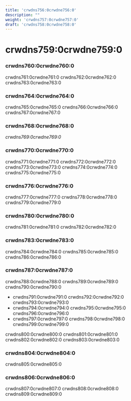 ```yaml
---
title: 'crwdns756:0crwdne756:0'
description: ""
weight: 'crwdns757:0crwdne757:0'
draft: 'crwdns758:0crwdne758:0'
---
```

# crwdns759:0crwdne759:0

### crwdns760:0crwdne760:0

crwdns761:0crwdne761:0 crwdns762:0crwdne762:0 crwdns763:0crwdne763:0

### crwdns764:0crwdne764:0

crwdns765:0crwdne765:0 crwdns766:0crwdne766:0 crwdns767:0crwdne767:0

### crwdns768:0crwdne768:0

*crwdns769:0crwdne769:0*

### crwdns770:0crwdne770:0

crwdns771:0crwdne771:0 crwdns772:0crwdne772:0 crwdns773:0crwdne773:0 crwdns774:0crwdne774:0 crwdns775:0crwdne775:0

### crwdns776:0crwdne776:0

crwdns777:0crwdne777:0 crwdns778:0crwdne778:0 crwdns779:0crwdne779:0

### crwdns780:0crwdne780:0

crwdns781:0crwdne781:0 crwdns782:0crwdne782:0

### crwdns783:0crwdne783:0

crwdns784:0crwdne784:0 crwdns785:0crwdne785:0 crwdns786:0crwdne786:0

### crwdns787:0crwdne787:0

crwdns788:0crwdne788:0 crwdns789:0crwdne789:0 crwdns790:0crwdne790:0

* crwdns791:0crwdne791:0 crwdns792:0crwdne792:0 crwdns793:0crwdne793:0
* crwdns794:0crwdne794:0 crwdns795:0crwdne795:0 crwdns796:0crwdne796:0
* crwdns797:0crwdne797:0 crwdns798:0crwdne798:0 crwdns799:0crwdne799:0

crwdns800:0crwdne800:0 crwdns801:0crwdne801:0 crwdns802:0crwdne802:0 crwdns803:0crwdne803:0

### crwdns804:0crwdne804:0

crwdns805:0crwdne805:0

### crwdns806:0crwdne806:0

crwdns807:0crwdne807:0 crwdns808:0crwdne808:0 crwdns809:0crwdne809:0